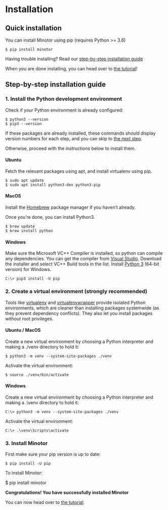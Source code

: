 # Installation

## Quick installation

You can install Minotor using pip (requires Python >= 3.6)

```
$ pip install minotor
```

Having trouble installing? Read our [step-by-step installation guide](#step-by-step-installation-guide)

When you are done installing, you can head over to [the tutorial](Tutorial.md)!

## Step-by-step installation guide 

### 1. Install the Python development environment

Check if your Python environment is already configured:

```
$ python3 --version
$ pip3 --version
```

If these packages are already installed, these commands should display version numbers for each step, and you can skip to [the next step](#create-a-virtual-environment-strongly-recommended).

Otherwise, proceed with the instructions below to install them.

#### Ubuntu

Fetch the relevant packages using apt, and install virtualenv using pip.

```
$ sudo apt update
$ sudo apt install python3-dev python3-pip
```

#### MacOS

Install the [Homebrew](https://brew.sh/) package manager if you haven’t already.

Once you’re done, you can install Python3.

```
$ brew update
$ brew install python
```

#### Windows

Make sure the Microsoft VC++ Compiler is installed, so python can compile any dependencies. You can get the compiler from [Visual Studio](https://visualstudio.microsoft.com/visual-cpp-build-tools/). Download the installer and select VC++ Build tools in the list.
Install [Python 3](https://www.python.org/downloads/windows/) (64-bit version) for Windows.

```
C:\> pip3 install -U pip
```

### 2. Create a virtual environment (strongly recommended)

Tools like [virtualenv](https://virtualenv.pypa.io/en/latest/) and [virtualenvwrapper]() provide isolated Python environments, which are cleaner than installing packages systemwide (as they prevent dependency conflicts). They also let you install packages without root privileges.

#### Ubuntu / MacOS
Create a new virtual environment by choosing a Python interpreter and making a ./venv directory to hold it:

```
$ python3 -m venv --system-site-packages ./venv
```

Activate the virtual environment:

```
$ source ./venv/bin/activate
```

#### Windows

Create a new virtual environment by choosing a Python interpreter and making a .\venv directory to hold it:

```
C:\> python3 -m venv --system-site-packages ./venv
```

Activate the virtual environment:

```
C:\> .\venv\Scripts\activate
```

### 3. Install Minotor

First make sure your pip version is up to date:

```
$ pip install -U pip
```

To install Minotor:

$ pip install minotor

**Congratulations! You have successfully installed Minotor**

You can now head over to [the tutorial](Tutorial.md).